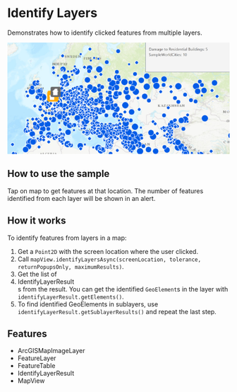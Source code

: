 <h1>Identify Layers</h1>

<p>Demonstrates how to identify clicked features from multiple layers.</p>

<p><img src="IdentifyLayers.png"/></p>

<h2>How to use the sample</h2>

<p>Tap on map to get features at that location. The number of features identified from each layer will be shown in an alert.</p>

<h2>How it works</h2>

<p>To identify features from layers in a map:</p>

<ol>
<li>Get a <code>Point2D</code> with the screen location where the user clicked.</li>
<li>Call <code>mapView.identifyLayersAsync(screenLocation, tolerance, returnPopupsOnly, maximumResults)</code>.</li>
<li>Get the list of <li>IdentifyLayerResult</li>s from the result. You can get the identified <code>GeoElement</code>s in the layer with <code>identifyLayerResult.getElements()</code>.</li>
<li>To find identified GeoElements in sublayers, use <code>identifyLayerResult.getSublayerResults()</code> and repeat the last step.</li>
</ol>

<h2>Features</h2>

<ul>
<li>ArcGISMapImageLayer</li>
<li>FeatureLayer</li>
<li>FeatureTable</li>
<li>IdentifyLayerResult</li>
<li>MapView</li>
</ul>
